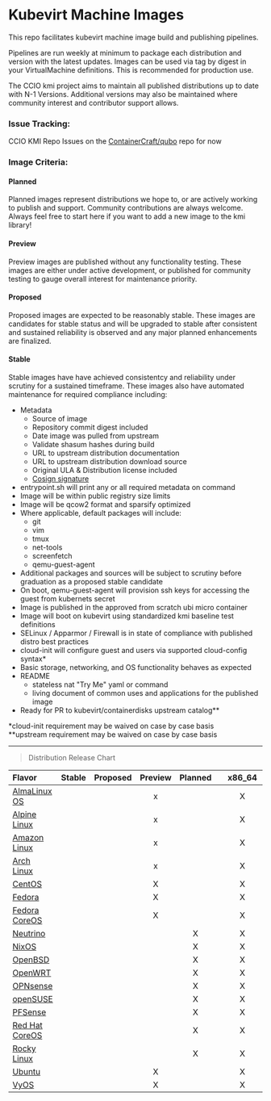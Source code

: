 # Kubevirt Machine Images
This repo facilitates kubevirt machine image build and publishing pipelines.
    
Pipelines are run weekly at minimum to package each distribution and version
with the latest updates. Images can be used via tag by digest in your VirtualMachine definitions.
This is recommended for production use.
    
The CCIO kmi project aims to maintain all published distributions up to date with N-1 Versions. Additional versions may also be maintained where community interest and contributor support allows.

### Issue Tracking:
CCIO KMI Repo Issues on the [ContainerCraft/qubo](https://github.com/ContainerCraft/qubo/issues) repo for now

### Image Criteria:
####    Planned
Planned images represent distributions we hope to, or are actively working to publish and support.
Community contributions are always welcome. Always feel free to start here if you want to add a new
image to the kmi library!
####    Preview
Preview images are published without any functionality testing. These images are either under active
development, or published for community testing to gauge overall interest for maintenance priority.
####    Proposed
Proposed images are expected to be reasonably stable. These images are candidates for stable status
and will be upgraded to stable after consistent and sustained reliability is observed and any major
planned enhancements are finalized.
####    Stable
Stable images have have achieved consistentcy and reliability under scrutiny for a sustained timeframe.
These images also have automated maintenance for required compliance including:
  - Metadata
    - Source of image
    - Repository commit digest included
    - Date image was pulled from upstream
    - Validate shasum hashes during build
    - URL to upstream distribution documentation
    - URL to upstream distribution download source
    - Original ULA & Distribution license included
    - [Cosign signature](https://github.com/sigstore/cosign)
  - entrypoint.sh will print any or all required metadata on command
  - Image will be within public registry size limits
  - Image will be qcow2 format and sparsify optimized
  - Where applicable, default packages will include:
    - git
    - vim
    - tmux
    - net-tools
    - screenfetch
    - qemu-guest-agent
  - Additional packages and sources will be subject to scrutiny before graduation as a proposed stable candidate
  - On boot, qemu-guest-agent will provision ssh keys for accessing the guest from kubernets secret
  - Image is published in the approved from scratch ubi micro container
  - Image will boot on kubevirt using standardized kmi baseline test definitions
  - SELinux / Apparmor / Firewall is in state of compliance with published distro best practices
  - cloud-init will configure guest and users via supported cloud-config syntax*
  - Basic storage, networking, and OS functionality behaves as expected
  - README
    - stateless nat "Try Me" yaml or command
    - living document of common uses and applications for the published image
  - Ready for PR to kubevirt/containerdisks upstream catalog**    
    
*cloud-init requirement may be waived on case by case basis    
**upstream requirement may be waived on case by case basis
    
------
> Distribution Release Chart
    
| Flavor           | Stable | Proposed | Preview | Planned  | | x86_64 | arm64 |
|:-----------------|:------:|:--------:|:-------:|:--------:|-|:------:|:-----:|
| [AlmaLinux OS]   |        |          |    x    |          | |    X   |   X   |
| [Alpine Linux]   |        |          |    x    |          | |    X   |   X   |
| [Amazon Linux]   |        |          |    x    |          | |    X   |       |
| [Arch Linux]     |        |          |    x    |          | |    X   |   X   |
| [CentOS]         |        |          |    X    |          | |    X   |   X   |
| [Fedora]         |        |          |    X    |          | |    X   |   X   |
| [Fedora CoreOS]  |        |          |    X    |          | |    X   |       |
| [Neutrino]       |        |          |         |    X     | |    X   |       |
| [NixOS]          |        |          |         |    X     | |    X   |       |
| [OpenBSD]        |        |          |         |    X     | |    X   |       |
| [OpenWRT]        |        |          |         |    X     | |    X   |   X   |
| [OPNsense]       |        |          |         |    X     | |    X   |       |
| [openSUSE]       |        |          |         |    X     | |    X   |       |
| [PFSense]        |        |          |         |    X     | |    X   |       |
| [Red Hat CoreOS] |        |          |         |    X     | |    X   |       |
| [Rocky Linux]    |        |          |         |    X     | |    X   |       |
| [Ubuntu]         |        |          |    X    |          | |    X   |   X   |
| [VyOS]           |        |          |    X    |          | |    X   |       |
    
[AlmaLinux OS]:https://almalinux.org
[Alpine Linux]:https://www.alpinelinux.org
[Amazon Linux]:https://aws.amazon.com/amazon-linux-2
[Arch Linux]:https://archlinux.org
[CentOS]:https://www.centos.org
[Fedora]:https://getfedora.org
[Fedora CoreOS]:https://docs.fedoraproject.org/en-US/fedora-coreos
[Neutrino]:https://github.com/ContainerCraft/neutrino
[NixOS]:https://nixos.org
[OpenBSD]:https://www.openbsd.org
[openSUSE]:http://www.opensuse.org
[OpenWRT]:https://openwrt.org
[OPNsense]:https://opnsense.org
[PFSense]:https://www.pfsense.org
[Red Hat CoreOS]:https://cloud.redhat.com/learn/coreos
[Rocky Linux]:https://rockylinux.org
[Ubuntu]:https://ubuntu.com
[VyOS]:https://vyos.io
